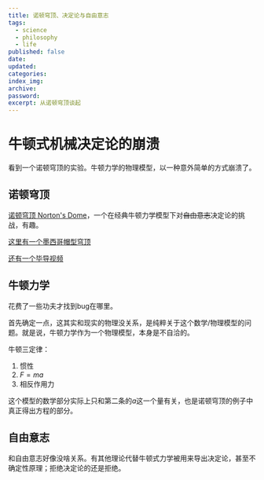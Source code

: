 ```yaml
---
title: 诺顿穹顶、决定论与自由意志
tags:
  - science
  - philosophy
  - life
published: false
date: 
updated: 
categories: 
index_img: 
archive: 
password: 
excerpt: 从诺顿穹顶谈起
---
```

# 牛顿式机械决定论的崩溃
看到一个诺顿穹顶的实验。牛顿力学的物理模型，以一种意外简单的方式崩溃了。

## 诺顿穹顶
  [诺顿穹顶 Norton's Dome](https://www.zhihu.com/question/397610640/answer/2617547404)，一个在经典牛顿力学模型下对<s>自由意志</s>决定论的挑战，有趣。
    
  [这里有一个墨西哥帽型穹顶](https://www.douban.com/note/836428024/?_i=8594614QoOgRwS)
    
  [还有一个毕导视频](https://www.bilibili.com/video/BV18Q4y1E7i7/)
## 牛顿力学
花费了一些功夫才找到bug在哪里。

首先确定一点，这其实和现实的物理没关系，是纯粹关于这个数学/物理模型的问题。就是说，牛顿力学作为一个物理模型，本身是不自洽的。

牛顿三定律：
1. 惯性
2. $F=ma$
3. 相反作用力

这个模型的数学部分实际上只和第二条的$a$这一个量有关，也是诺顿穹顶的例子中真正得出方程的部分。

## 自由意志
和自由意志好像没啥关系。有其他理论代替牛顿式力学被用来导出决定论，甚至不确定性原理；拒绝决定论的还是拒绝。